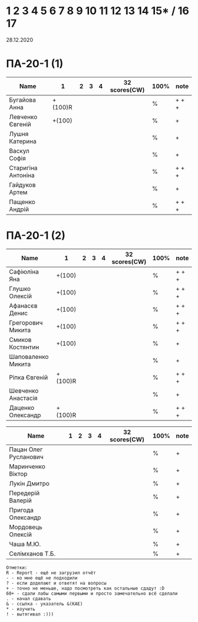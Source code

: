 # 1 2 3 4 5 6 7 8 9 10 11 12 13 14 15* / 16 17

28.12.2020

<!---
	素晴らしい
	
	Great job ^-^
	Good job ^-^
	Well done!
	Excellent!
	Impressive *-*
	Magnificent!
	Great !!!
	Marvelous!!!
	Fantastic!!!
	Wonderful!!!
	Wondrous!!!
	AWESOME!!!
	Unbelievable!!!
	Craftable Minecraftable
	Brilliant!!!
	
	Thanks for your persistence and curiosity (=
	
	
	
	90 A
	82 B
	75 C
	64 D
	60 E
	
-->

# ПА-20-1 (1) 
| Name                  |	1		|	2		|	3		|	4		| 32 scores(CW)	| __100%__	| note      |
| --------------------- | --------- | ---------	| --------- | --------- | -------------	| ---------	| --------- |
| Бугайова Анна			|	+(100)R	|			|			|			|				|		%	| + + +     | EnigmaMaster+
| Левченко Євгеній 		|	+(100)	|			|			|			|				|		%	| +         |
| Лушня Катерина		|			|			|			|			|				|		%	| +         |
| Васкул Софія			|		 	|			|			|			|				|		%	| +         |
| Старигіна Антоніна	|		 	|			|			|			|				|		%	| + + +		| EnigmaMaster+
| Гайдуков Артем 		|		 	|			|			|			|				|		%	| +         |
| Пащенко Андрій		|		 	|			|			|			|				|		%	| + + +		| EnigmaMaster+ + He shares the Pi=4 video with me ^_^
                                                                                            
# ПА-20-1 (2)                                                                               
| Name                  |	1		|	2		|	3		|	4		| 32 scores(CW)	| __100%__	| note      |
| --------------------- | --------- | ---------	| --------- | --------- | -------------	| --------- | --------- |
| Сафіюліна Яна	   		|	+(100)	|			|			|			|				|		%	| + + +		| EnigmaMaster+
| Глушко Олексій   		|	+(100)	|			|			|			|			  	|		%	| + + +		| EnigmaMaster+
| Афанасєв Денис		|	+(100)	|			|			|			|				|		%	| + + +		| EnigmaMaster+
| Грегорович Микита		|	+(100)	|			|			|			|				|		%	| + + +		| EnigmaMaster+ Терновка
| Смиков Костянтин		|	+(100)	|			|			|			|				|		%	| +         |
| Шаповаленко Микита	|			|			|			|			|				|		%	| +         |
| Ріпка Євгеній			|	+(100)R	|			|			|			|				|		%	| + + +		| EnigmaMaster+
| Шевченко Анастасія 	|			|			|			|			|				|		%	| +         |	
| Даценко Олександр		|	+(100)R	|			|			|			|				|		%	| + + +		| + HOMM3 Wallpapers

| Name                  |	1		|	2		|	3		|	4		| 32 scores(CW)	| __100%__  | note      |
| --------------------- | --------- | --------- | --------- | --------- | ------------- | --------- | --------- |
| Пацан Олег Русланович |			|			|			|			|				|		%	| +         |
| Маринченко Віктор		|			|			|			|			|				|		%	| +         |
| Лукін Дмитро			|			|			|			|			|				|		%	| +         |	
| Передерій Валерій		|			|			|			|			|				|		%	| +         |
| Пригода  Олександр	|			|			|			|			|				|		%	| +         |
| Мордовець  Олексій	|			|			|			|			|				|		%	| +		    | EnigmaMaster+
| Чаша М.Ю.				|			|			|			|			|				|		%	| +         |
| Селімханов Т.Б.		|			|			|			|			|				|		%	| +         |

```
Отметки:
R - Report - ещё не загрузил отчёт
- - ко мне ещё не подходили
? - если доделают и ответят на вопросы 
+ - точно не меньше, надо посмотреть как остальные сдадут :D  
60+ - сдали лабы самыми первыми и просто замечательно всё сделали
. - начал сдавать
& - ссылка - указатель &(KAE)
* - изучить
! - вытягивал :)))
```

	






